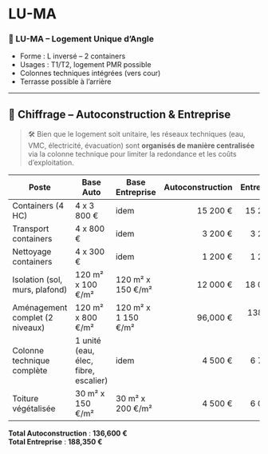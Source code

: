 # LU-MA

### 🔹 LU-MA – Logement Unique d’Angle

- Forme : L inversé – 2 containers
- Usages : T1/T2, logement PMR possible
- Colonnes techniques intégrées (vers cour)
- Terrasse possible à l’arrière

---

## 🧮 Chiffrage – Autoconstruction & Entreprise

> 🛠️ Bien que le logement soit unitaire, les réseaux techniques (eau, VMC, électricité, évacuation) sont **organisés de manière centralisée** via la colonne technique pour limiter la redondance et les coûts d’exploitation.

| Poste                         | Base Auto                  | Base Entreprise             | Autoconstruction | Entreprise |
|------------------------------|----------------------------|------------------------------|------------------:|-----------:|
| Containers (4 HC)            | 4 x 3 800 €                | idem                         | 15 200 €          | 15 200 €   |
| Transport containers         | 4 x 800 €                  | idem                         | 3 200 €           | 3 200 €    |
| Nettoyage containers         | 4 x 300 €                  | idem                         | 1 200 €           | 1 200 €    |
| Isolation (sol, murs, plafond)| 120 m² x 100 €/m²         | 120 m² x 150 €/m²            | 12 000 €          | 18 000 €   |
| Aménagement complet (2 niveaux) | 120 m² x 800 €/m²        | 120 m² x 1 150 €/m²          | 96,000 € | 138,000 € |
| Colonne technique complète   | 1 unité (eau, élec, fibre, escalier) | idem               | 4 500 €           | 6 750 €    |
| Toiture végétalisée          | 30 m² x 150 €/m²           | 30 m² x 200 €/m²             | 4 500 €           | 6 000 €    |

**Total Autoconstruction** : **136,600 €**  
**Total Entreprise** : **188,350 €**
